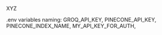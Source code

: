 XYZ

.env variables naming:
GROQ_API_KEY,
PINECONE_API_KEY,
PINECONE_INDEX_NAME,
MY_API_KEY_FOR_AUTH,
